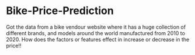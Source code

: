# Bike-Price-Prediction
Got the data from a bike vendour website where it has a huge collection of different brands, and models around the world manufactured from 2010 to 2020. How does the factors or features effect in increase or decrease in the price!!
